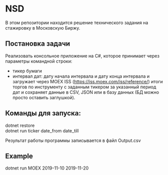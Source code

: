 # NSD
В этом репозитории находится решение технического задания на стажировку в Московскую Биржу.
## Постановка задачи
Реализовать консольное приложение на C#, которое принимает через параметры командной
строки:
* тикер бумаги
* интервал дат: дату начала интервала и дату конца интервала
и загружает через MOEX ISS (https://iss.moex.com/iss/reference/) итоги торгов по инструменту c
заданным тикером за указанный период дат и сохраняет данные в CSV, JSON или в базу данных
(БД можно просто оставить заглушкой).

## Команды для запуска:
dotnet restore  
dotnet run ticker date_from date_till

Результат работы программы записывается в файл Output.csv
## Example
dotnet run MOEX 2019-11-10 2019-11-20
